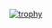 [![trophy](https://github-profile-trophy.vercel.app/?username=pratikN-patil)](https://github.com/ryo-ma/github-profile-trophy)
